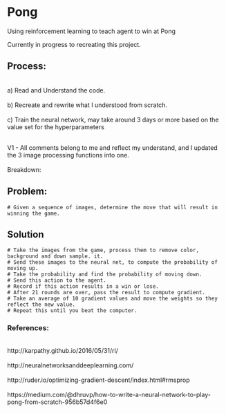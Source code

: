# Pong
Using reinforcement learning to teach agent to win at Pong

Currently in progress to recreating this project.

<h2> Process:</h2>

<p1><br> a) Read and Understand the code. </p1></br>
<p2><br> b) Recreate and rewrite what I understood from scratch. </p2></br>
<p3><br> c) Train the neural network, may take around 3 days or more based on the value set for the hyperparameters </p3></br>

<p4></br> V1 - All comments belong to me and reflect my understand, and I updated the 3 image processing functions into one.<p4></br>
<br> Breakdown: </br>
## Problem: 
	# Given a sequence of images, determine the move that will result in winning the game. 

## Solution 
	# Take the images from the game, process them to remove color, background and down sample. it.
	# Send these images to the neural net, to compute the probability of moving up.
	# Take the probability and find the probability of moving down.
	# Send this action to the agent.
	# Record if this action results in a win or lose.
	# After 21 rounds are over, pass the result to compute gradient.
	# Take an average of 10 gradient values and move the weights so they reflect the new value.
	# Repeat this until you beat the computer. 

<h3> References: </h3>
<p1>
<br>http://karpathy.github.io/2016/05/31/rl/</br>
<br>http://neuralnetworksanddeeplearning.com/</br>
<br>http://ruder.io/optimizing-gradient-descent/index.html#rmsprop</br>
<br>https://medium.com/@dhruvp/how-to-write-a-neural-network-to-play-pong-from-scratch-956b57d4f6e0</br>
</p1>
